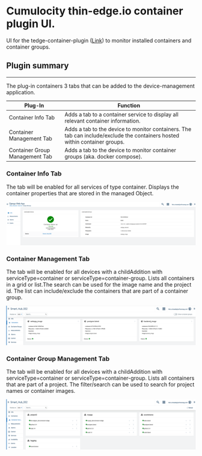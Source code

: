 # Cumulocity thin-edge.io container plugin UI.

UI for the tedge-container-plugin ([Link](https://github.com/thin-edge/tedge-container-plugin)) to monitor installed containers and container groups.

## Plugin summary

---

The plug-in containers 3 tabs that can be added to the device-management application.

| Plug-In                        | Function                                                                                                                   |
| ------------------------------ | -------------------------------------------------------------------------------------------------------------------------- |
| Container Info Tab             | Adds a tab to a container service to display all relevant container information.                                           |
| Container Management Tab       | Adds a tab to the device to monitor containers. The tab can include/exclude the containers hosted within container groups. |
| Container Group Management Tab | Adds a tab to the device to monitor container groups (aka. docker compose).                                                |

### Container Info Tab

The tab will be enabled for all services of type container. Displays the container properties that are stored in the managed Object.

![Container Info Screenshot](./docs/img/container-info.png)

### Container Management Tab

The tab will be enabled for all devices with a childAddition with serviceType=container or serviceType=container-group. Lists all containers in a grid or list.The search can be used for the image name and the project id. The list can include/exclude the containers that are part of a container group.

![Container Container Management Screenshot](./docs/img/container-management.png)

### Container Group Management Tab

The tab will be enabled for all devices with a childAddition with serviceType=container or serviceType=container-group. Lists all containers that are part of a project. The filter/search can be used to search for project names or container images.

![Container Container Management Screenshot](./docs/img/container-group-management.png)
